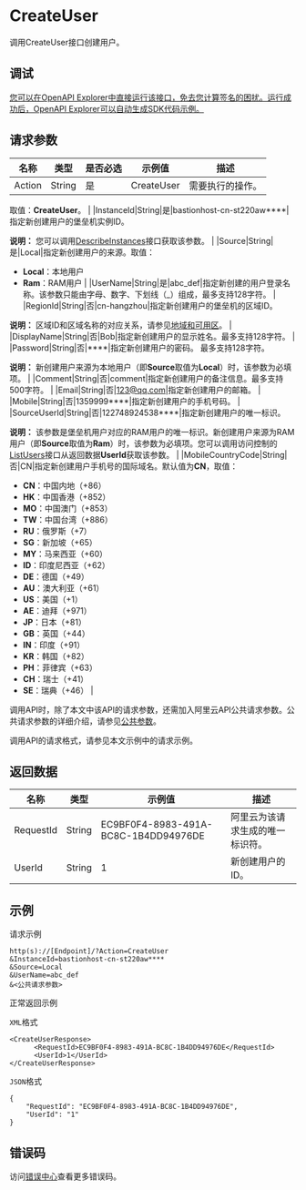 # CreateUser

调用CreateUser接口创建用户。

## 调试

[您可以在OpenAPI Explorer中直接运行该接口，免去您计算签名的困扰。运行成功后，OpenAPI Explorer可以自动生成SDK代码示例。](https://api.aliyun.com/#product=Yundun-bastionhost&api=CreateUser&type=RPC&version=2019-12-09)

## 请求参数

|名称|类型|是否必选|示例值|描述|
|--|--|----|---|--|
|Action|String|是|CreateUser|需要执行的操作。

 取值：**CreateUser**。 |
|InstanceId|String|是|bastionhost-cn-st220aw\*\*\*\*|指定新创建用户的堡垒机实例ID。

 **说明：** 您可以调用[DescribeInstances](~~153281~~)接口获取该参数。 |
|Source|String|是|Local|指定新创建用户的来源。取值：

 -   **Local**：本地用户
-   **Ram**：RAM用户 |
|UserName|String|是|abc\_def|指定新创建的用户登录名称。该参数只能由字母、数字、下划线（\_）组成，最多支持128字符。 |
|RegionId|String|否|cn-hangzhou|指定新创建用户的堡垒机的区域ID。

 **说明：** 区域ID和区域名称的对应关系，请参见[地域和可用区](~~40654~~)。 |
|DisplayName|String|否|Bob|指定新创建用户的显示姓名。最多支持128字符。 |
|Password|String|否|\*\*\*\*|指定新创建用户的密码。 最多支持128字符。

 **说明：** 新创建用户来源为本地用户（即**Source**取值为**Local**）时，该参数为必填项。 |
|Comment|String|否|comment|指定新创建用户的备注信息。最多支持500字符。 |
|Email|String|否|123@qq.com|指定新创建用户的邮箱。 |
|Mobile|String|否|1359999\*\*\*\*|指定新创建用户的手机号码。 |
|SourceUserId|String|否|122748924538\*\*\*\*|指定新创建用户的唯一标识。

 **说明：** 该参数是堡垒机用户对应的RAM用户的唯一标识。新创建用户来源为RAM用户（即**Source**取值为**Ram**）时，该参数为必填项。您可以调用访问控制的[ListUsers](~~28684~~)接口从返回数据**UserId**获取该参数。 |
|MobileCountryCode|String|否|CN|指定新创建用户手机号的国际域名。默认值为**CN**，取值：

 -   **CN**：中国内地（+86）
-   **HK**：中国香港（+852）
-   **MO**：中国澳门（+853）
-   **TW**：中国台湾（+886）
-   **RU**：俄罗斯（+7）
-   **SG**：新加坡（+65）
-   **MY**：马来西亚（+60）
-   **ID**：印度尼西亚（+62）
-   **DE**：德国（+49）
-   **AU**：澳大利亚（+61）
-   **US**：美国（+1）
-   **AE**：迪拜（+971）
-   **JP**：日本（+81）
-   **GB**：英国（+44）
-   **IN**：印度（+91）
-   **KR**：韩国（+82）
-   **PH**：菲律宾（+63）
-   **CH**：瑞士（+41）
-   **SE**：瑞典（+46） |

调用API时，除了本文中该API的请求参数，还需加入阿里云API公共请求参数。公共请求参数的详细介绍，请参见[公共参数](~~148139~~)。

调用API的请求格式，请参见本文示例中的请求示例。

## 返回数据

|名称|类型|示例值|描述|
|--|--|---|--|
|RequestId|String|EC9BF0F4-8983-491A-BC8C-1B4DD94976DE|阿里云为该请求生成的唯一标识符。 |
|UserId|String|1|新创建用户的ID。 |

## 示例

请求示例

```
http(s)://[Endpoint]/?Action=CreateUser
&InstanceId=bastionhost-cn-st220aw****
&Source=Local
&UserName=abc_def
&<公共请求参数>
```

正常返回示例

`XML`格式

```
<CreateUserResponse>
      <RequestId>EC9BF0F4-8983-491A-BC8C-1B4DD94976DE</RequestId>
      <UserId>1</UserId>
</CreateUserResponse>
```

`JSON`格式

```
{
	"RequestId": "EC9BF0F4-8983-491A-BC8C-1B4DD94976DE",
	"UserId": "1"
}
```

## 错误码

访问[错误中心](https://error-center.alibabacloud.com/status/product/Yundun-bastionhost)查看更多错误码。

